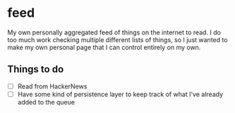# feed

My own personally aggregated feed of things on the internet to read. I do too
much work checking multiple different lists of things, so I just wanted to make
my own personal page that I can control entirely on my own.

## Things to do

- [ ] Read from HackerNews
- [ ] Have some kind of persistence layer to keep track of what I've already added to the queue
